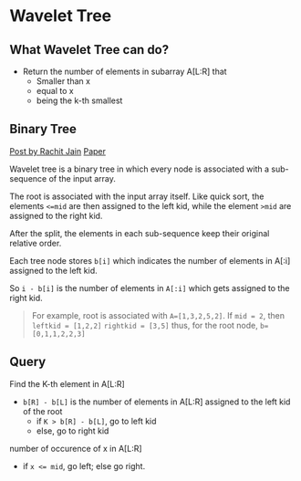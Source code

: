 Wavelet Tree
===

What Wavelet Tree can do?
---

* Return the number of elements in subarray A[L:R] that
  * Smaller than x
  * equal to x
  * being the k-th smallest

Binary Tree
---
[Post by Rachit Jain](http://rachitiitr.blogspot.com/2017/06/wavelet-trees-wavelet-trees-editorial.html)
[Paper](https://users.dcc.uchile.cl/~jperez/papers/ioiconf16.pdf)

Wavelet tree is a binary tree in which every node is associated with a sub-sequence of the input array.

The root is associated with the input array itself. Like quick sort, the elements `<=mid` are then assigned to the left kid, 
while the element `>mid` are assigned to the right kid. 

After the split, the elements in each sub-sequence keep their original relative order.

Each tree node stores `b[i]` which indicates the number of elements in A[:i] assigned to the left kid.

So `i - b[i]` is the number of elements in `A[:i]` which gets assigned to the right kid.

> For example, root is associated with `A=[1,3,2,5,2]`. If `mid = 2`, then
> `leftkid = [1,2,2]`
> `rightkid = [3,5]`
> thus, for the root node,
> `b=[0,1,1,2,2,3]`

Query
---

Find the K-th element in A[L:R]
* `b[R] - b[L]` is the number of elements in A[L:R] assigned to the left kid of the root
   * if `K > b[R] - b[L]`, go to left kid
   * else, go to right kid

number of occurence of x in A[L:R]
* if `x <= mid`, go left; else go right.





